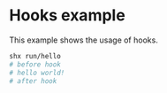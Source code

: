 # Hooks example

This example shows the usage of hooks.

```sh
shx run/hello
# before hook
# hello world!
# after hook
```
